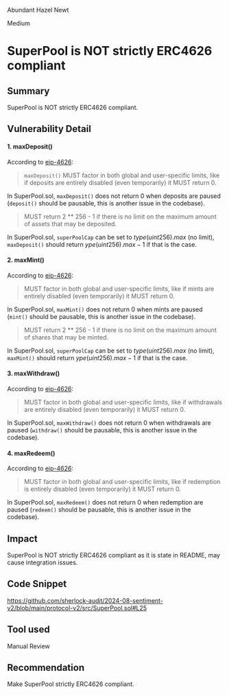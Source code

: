 Abundant Hazel Newt

Medium

# SuperPool is NOT strictly ERC4626 compliant

## Summary
SuperPool is NOT strictly ERC4626 compliant.

## Vulnerability Detail
#### 1. maxDeposit()
According to [eip-4626](https://eips.ethereum.org/EIPS/eip-4626#methods):
> `maxDeposit()` MUST factor in both global and user-specific limits, like if deposits are entirely disabled (even temporarily) it MUST return 0.

In SuperPool.sol, `maxDeposit()` does not return 0 when deposits are paused (`deposit()` should be pausable, this is another issue in the codebase).

> MUST return 2 ** 256 - 1 if there is no limit on the maximum amount of assets that may be deposited.

In SuperPool.sol, `superPoolCap` can be set to $type(uint256).max$ (no limit), `maxDeposit()` should return $ype(uint256).max - 1$ if that is the case.

#### 2. maxMint()
According to [eip-4626](https://eips.ethereum.org/EIPS/eip-4626#methods):
> MUST factor in both global and user-specific limits, like if mints are entirely disabled (even temporarily) it MUST return 0.

In SuperPool.sol, `maxMint()` does not return 0 when mints are paused (`mint()` should be pausable, this is another issue in the codebase).

> MUST return 2 ** 256 - 1 if there is no limit on the maximum amount of shares that may be minted.

In SuperPool.sol, `superPoolCap` can be set to $type(uint256).max$ (no limit), `maxMint()` should return $ype(uint256).max - 1$ if that is the case.

#### 3. maxWithdraw()
According to [eip-4626](https://eips.ethereum.org/EIPS/eip-4626#methods):
> MUST factor in both global and user-specific limits, like if withdrawals are entirely disabled (even temporarily) it MUST return 0.

In SuperPool.sol, `maxWithdraw()` does not return 0 when withdrawals are paused (`withdraw()` should be pausable, this is another issue in the codebase).

#### 4. maxRedeem()
According to [eip-4626](https://eips.ethereum.org/EIPS/eip-4626#methods):
> MUST factor in both global and user-specific limits, like if redemption is entirely disabled (even temporarily) it MUST return 0.

In SuperPool.sol, `maxRedeem()` does not return 0 when redemption are paused (`redeem()` should be pausable, this is another issue in the codebase).

## Impact

SuperPool is NOT strictly ERC4626 compliant as it is state in README, may cause integration issues.

## Code Snippet
https://github.com/sherlock-audit/2024-08-sentiment-v2/blob/main/protocol-v2/src/SuperPool.sol#L25

## Tool used
Manual Review

## Recommendation
Make SuperPool strictly ERC4626 compliant.